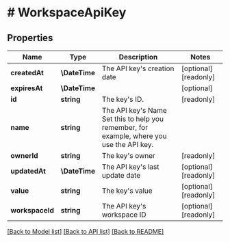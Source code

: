 # # WorkspaceApiKey

## Properties

Name | Type | Description | Notes
------------ | ------------- | ------------- | -------------
**createdAt** | **\DateTime** | The API key&#39;s creation date | [optional] [readonly]
**expiresAt** | **\DateTime** |  | [optional]
**id** | **string** | The key&#39;s ID. | [readonly]
**name** | **string** | The API key&#39;s Name  Set this to help you remember, for example, where you use the API key. |
**ownerId** | **string** | The key&#39;s owner | [readonly]
**updatedAt** | **\DateTime** | The API key&#39;s last update date | [optional] [readonly]
**value** | **string** | The key&#39;s value | [optional] [readonly]
**workspaceId** | **string** | The API key&#39;s workspace ID | [optional] [readonly]

[[Back to Model list]](../../README.md#models) [[Back to API list]](../../README.md#endpoints) [[Back to README]](../../README.md)
